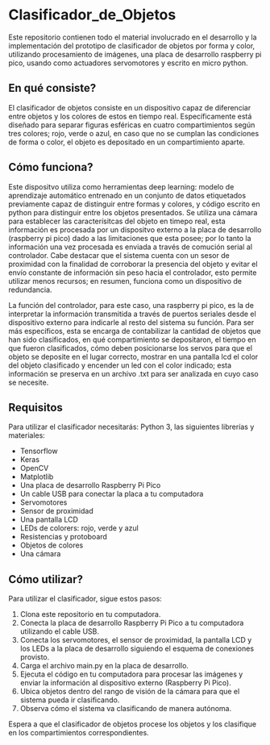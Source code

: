 # Clasificador_de_Objetos
Este repositorio contienen todo el material involucrado en el desarrollo y la implementación del prototipo de clasificador de objetos por forma y color, utilizando procesamiento de imágenes, una placa de desarrollo raspberry pi pico, usando como actuadores servomotores y escrito en micro python.

## En qué consiste?
El clasificador de objetos consiste en un dispositivo capaz de diferenciar entre objetos y los colores de estos en tiempo real. Específicamente está diseñado para separar figuras esféricas en cuatro compartimientos según tres colores; rojo, verde o azul, en caso que no se cumplan las condiciones de forma o color, el objeto es depositado en un compartimiento aparte.

## Cómo funciona?
Este dispositvo utiliza como herramientas deep learning: modelo de aprendizaje automático entrenado en un conjunto de datos etiquetados previamente capaz de distinguir entre formas y colores, y código escrito en python para distinguir entre los objetos presentados. Se utiliza una cámara para establecer  las caracterísitcas del objeto en timepo real, esta información es procesada por un dispositvo externo a la placa de desarrollo (raspberry pi pico) dado a las limitaciones que esta posee; por lo tanto la información una vez procesada es enviada a través de comución serial al controlador. Cabe destacar que el sistema cuenta con un sesor de proximidad con la finalidad de corroborar la presencia del objeto y evitar el envío constante de información sin peso hacia el controlador, esto permite utilizar menos recursos; en resumen, funciona como un dispositivo de redundancia.

La función del controlador, para este caso, una raspberry pi pico, es la de interpretar la información transmitida a través de puertos  seriales desde el dispositivo externo para indicarle al resto del sistema su función. Para ser más específicos, esta se encarga de contabilizar la cantidad de objetos que han sido clasificados, en qué compartimiento se depositaron, el tiempo en que fueron clasificados, cómo deben posicionarse los servos para que el objeto se deposite en el lugar correcto, mostrar en una pantalla lcd el color del objeto clasificado y encender un led con el color indicado; esta información se preserva en un archivo .txt para ser analizada en cuyo caso se necesite. 

## Requisitos
Para utilizar el clasificador necesitarás: Python 3, las siguientes librerías y materiales:

- Tensorflow
- Keras
- OpenCV
- Matplotlib
- Una placa de desarrollo Raspberry Pi Pico
- Un cable USB para conectar la placa a tu computadora
- Servomotores
- Sensor de proximidad 
- Una pantalla LCD 
- LEDs de colorers: rojo, verde y  azul
- Resistencias y protoboard
- Objetos de colores 
- Una cámara 

## Cómo utilizar?
Para utilizar el clasificador, sigue estos pasos:

1. Clona este repositorio en tu computadora.
2. Conecta la placa de desarrollo Raspberry Pi Pico a tu computadora utilizando el cable USB.
3. Conecta los servomotores, el sensor de proximidad, la pantalla LCD y los LEDs a la placa de desarrollo siguiendo el esquema de            conexiones provisto.
4. Carga el archivo main.py en la placa de desarrollo.
5. Ejecuta el código en tu computadora para procesar las imágenes y enviar la información al dispositivo externo (Raspberry Pi Pico).
6. Ubica objetos dentro del rango de visión de la cámara para que el sistema pueda ir clasificando.
7. Observa cómo el sistema va clasificando de manera autónoma.

Espera a que el clasificador de objetos procese los objetos y los clasifique en los compartimientos correspondientes.
